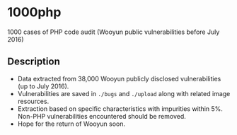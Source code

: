 # 1000php
1000 cases of PHP code audit (Wooyun public vulnerabilities before July 2016)

Description
---
* Data extracted from 38,000 Wooyun publicly disclosed vulnerabilities (up to July 2016).
* Vulnerabilities are saved in `./bugs` and `./upload` along with related image resources.
* Extraction based on specific characteristics with impurities within 5%. Non-PHP vulnerabilities encountered should be removed.
* Hope for the return of Wooyun soon.
